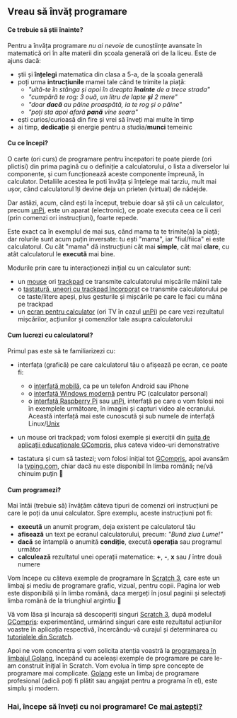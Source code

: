 ## Vreau să învăț programare

#### Ce trebuie să știi înainte?

Pentru a învăța programare _nu ai nevoie_ de cunoștiințe avansate în matematică ori în alte materii din școala generală ori de la liceu. Este de ajuns dacă:
- știi și **înțelegi** matematica din clasa a 5-a, de la școala generală
- poți urma **intrucțiunile** mamei tale când te trimite la piață:
  - _"uită-te în stânga și apoi în dreapta **înainte** de a trece strada"_
  - _"cumpără te rog: 3 ouă, un litru de lapte **și** 2 mere"_
  - _"doar **dacă** au pâine proaspătă, ia te rog și o pâine"_
  - _"poți sta apoi afară **pană** vine seara"_
- ești curios/curioasă din fire și vrei să înveți mai multe în timp
- ai timp, **dedicație** și energie pentru a studia/**munci** temeinic

#### Cu ce începi?

O carte (ori curs) de programare pentru începatori te poate pierde (ori plictisi) din prima pagină cu o definiție a calculatorului, o lista a diverselor lui componente, și cum funcționează aceste componente împreună, în calculator. Detaliile acestea le poti învăța și înțelege mai tarziu, mult mai ușor, când calculatorul îți devine deja un prieten (virtual) de nădejde.

Dar astăzi, acum, când ești la început, trebuie doar să știi că un calculator, precum [unPi](http://pc.unpi.ro/), este un aparat (electronic), ce poate executa ceea ce îi ceri (prin comenzi ori instrucțiuni), foarte repede.

Este exact ca în exemplul de mai sus, când mama ta te trimite(a) la piață; dar rolurile sunt acum puțin inversate: tu ești "mama", iar "fiul/fiica" ei este calculatorul. Cu cât "mama" dă instrucțiuni cât mai **simple**, cât mai **clare**, cu atât calculatorul le **execută** mai bine.

Modurile prin care tu interacționezi inițial cu un calculator sunt:
- un [mouse](https://www.amazon.de/AmazonBasics-USB-Maus-drei-Schaltflächen-schwarz/dp/B005EJH6RW/) ori [trackpad](https://start.unpi.ro/spec/pc/trackpad.jpg) ce transmite calculatorului mișcările mâinii tale
- o [tastatură, uneori cu trackpad încorporat](https://start.unpi.ro/spec/pc/tastatura.jpg) ce transmite calculatorului pe ce taste/litere apeși, plus gesturile și mișcările pe care le faci cu mâna pe trackpad
- un [ecran pentru calculator](https://www.amazon.de/BenQ-GW2270H-Monitor-VA-Panel-Reaktionszeit/dp/B0157V5VJG/) (ori TV în cazul [unPi](http://pc.unpi.ro/)) pe care vezi rezultatul mișcărilor, acțiunilor și comenzilor tale asupra calculatorului

#### Cum lucrezi cu calculatorul?

Primul pas este să te familiarizezi cu:

- interfața (grafică) pe care calculatorul tău o afișează pe ecran, ce poate fi:
  - o [interfață mobilă](http://xdesigns.net/wp-content/uploads/2016/03/Mobile-application-interface-design-PSD.jpg), ca pe un telefon Android sau iPhone
  - o [interfață Windows modernă](https://getintopc.com/wp-content/uploads/2016/10/Microsoft-Windows-10-1607-Oct-2016-x64-ISO-Setup-Free-Download.png) pentru PC (calculator personal)
  - o [interfață Raspberry Pi](https://www.raspberrypistarterkits.com/wp-content/uploads/2017/11/Using-the-Graphical-User-Interface.png) sau [unPi](http://pc.unpi.ro/), interfață pe care o vom folosi noi în exemplele următoare, în imagini și capturi video ale ecranului. Această interfață mai este cunoscută și sub numele de interfață Linux/[Unix](https://unix.unpi.ro/)

- un mouse ori trackpad; vom folosi exemple și exerciții din [suita de aplicații educaționale GCompris](https://gcompris.net/index-ro.html), plus cateva video-uri demonstrative

- tastatura și cum să tastezi; vom folosi inițial tot [GCompris](https://gcompris.net/index-ro.html), apoi avansăm la [typing.com](https://www.typing.com/student/lessons), chiar dacă nu este disponibil în limba română; ne/vă chinuim puțin 🤡

#### Cum programezi?

Mai întâi (trebuie să) învățăm câteva tipuri de comenzi ori instrucțiuni pe care le poți da unui calculator. Spre exemplu, aceste instrucțiuni pot fi:
- **execută** un anumit program, deja existent pe calculatorul tău
- **afisează** un text pe ecranul calculatorului, precum: _"Bună ziua Lume!"_
- **dacă** se întamplă o anumită **condiție**, execută **operația** sau programul următor
- **calculează** rezultatul unei operații matematice: **+**, **-**, **x** sau **/** între două numere

Vom începe cu câteva exemple de programare în [Scratch 3](https://scratch.mit.edu/about), care este un limbaj și mediu de programare grafic, vizual, pentru copii. Pagina lor web este disponibilă și în limba română, daca mergeți în josul paginii și selectați limba română de la triunghiul argintiu 🔽

Vă vom lăsa și încuraja să descoperiți singuri [Scratch 3](https://scratch.mit.edu/), după modelul [GCompris](https://gcompris.net/index-ro.html): experimentând, urmărind singuri care este rezultatul acțiunilor voastre în aplicația respectivă, încercându-vă curajul și determinarea cu [tutorialele din Scratch](https://scratch.mit.edu/projects/editor/?tutorial=getStarted).

Apoi ne vom concentra și vom solicita atenția voastră la [programarea în limbajul Golang](https://go.unpi.ro/), începând cu aceleași exemple de programare pe care le-am construit înițial în Scratch. Vom evolua în timp spre concepte de programare mai complicate. [Golang](https://go-tour-ro.appspot.com/) este un limbaj de programare profesional (adică poți fi plătit sau angajat pentru a programa în el), este simplu și modern.

### Hai, începe să înveți cu noi programare! Ce [mai aștepți?](https://start.unpi.ro/privat/)
